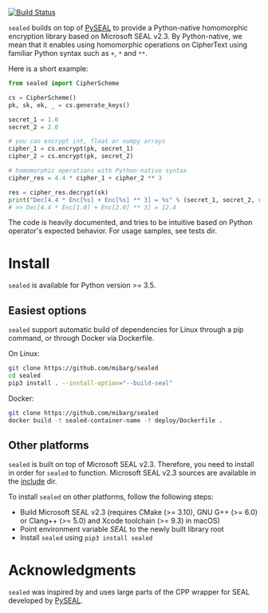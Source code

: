 [![Build Status](https://travis-ci.com/mibarg/sealed.svg?token=YtpyWjLrpzZ5G11Nfbjk&branch=master)](https://travis-ci.com/mibarg/sealed)

`sealed` builds on top of [PySEAL](https://github.com/Lab41/PySEAL) to provide a Python-native homomorphic 
encryption library based on Microsoft SEAL v2.3.
By Python-native, we mean that it enables using homomorphic operations on CipherText using 
familiar Python syntax such as `+`, `*` and `**`.

Here is a short example:

```python
from sealed import CipherScheme

cs = CipherScheme()
pk, sk, ek, _ = cs.generate_keys()

secret_1 = 1.0
secret_2 = 2.0

# you can encrypt int, float or numpy arrays
cipher_1 = cs.encrypt(pk, secret_1)
cipher_2 = cs.encrypt(pk, secret_2)

# homomorphic operations with Python-native syntax
cipher_res = 4.4 * cipher_1 + cipher_2 ** 3

res = cipher_res.decrypt(sk)
print("Dec[4.4 * Enc[%s] + Enc[%s] ** 3] = %s" % (secret_1, secret_2, res))
# >> Dec[4.4 * Enc[1.0] + Enc[2.0] ** 3] = 12.4
```

The code is heavily documented, and tries to be intuitive based on Python operator's expected behavior.
For usage samples, see tests dir.

# Install

`sealed` is available for Python version >= 3.5.

## Easiest options

`sealed` support automatic build of dependencies for Linux through a pip command, or through Docker via Dockerfile.

On Linux:

```bash
git clone https://github.com/mibarg/sealed
cd sealed
pip3 install . --install-option="--build-seal"
```

Docker:

```bash
git clone https://github.com/mibarg/sealed
docker build -t sealed-container-name -f deploy/Dockerfile .
```

## Other platforms

`sealed` is built on top of Microsoft SEAL v2.3. Therefore, you need to install in order for `sealed` to function.
Microsoft SEAL v2.3 sources are available in the [include](/include) dir.

To install `sealed` on other platforms, follow the following steps:
- Build Microsoft SEAL v2.3 (requires CMake (>= 3.10), GNU G++ (>= 6.0) or Clang++ (>= 5.0) and Xcode toolchain (>= 9.3) in macOS)
- Point environment variable _SEAL_ to the newly built library root
- Install `sealed` using `pip3 install sealed`

# Acknowledgments
`sealed` was inspired by and uses large parts of the CPP wrapper for SEAL developed by [PySEAL](https://github.com/Lab41/PySEAL).